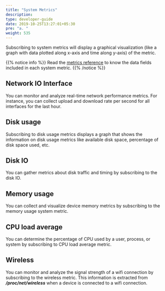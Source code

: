 ```yaml
---
title: "System Metrics"
description:
type: developer-guide
date: 2019-10-25T13:27:01+05:30
pre: "a. "
weight: 535
---
```

Subscribing to system metrics will display a graphical visualization
(like a graph with data plotted along x-axis and time along y-axis) of the metric.

{{% notice info %}}
Read the [metrics reference](/developer-guide/tooling-automation/metrics/reference/) to know the data fields included in each system metric.
{{% /notice %}}

## Network IO Interface
You can monitor and analyze real-time network performance metrics.
For instance, you can collect upload and download rate per second for all interfaces for the last hour.

## Disk usage
Subscribing to disk usage metrics displays a graph that shows
the information on disk usage metrics like available disk space,
percentage of disk space used, etc.

## Disk IO
You can gather metrics about disk traffic and timing by subscribing
to the disk IO.

## Memory usage
You can collect and visualize device memory metrics by subscribing to
the memory usage system metric.

## CPU load average
You can determine the percentage of CPU used by a user, process, or system by subscribing to CPU load average metric.

## Wireless
You can monitor and analyze the signal strength of a wifi connection by subscribing to the wireless metric. This information is extracted from ***/proc/net/wireless*** when a device is connected to a wifi connection.